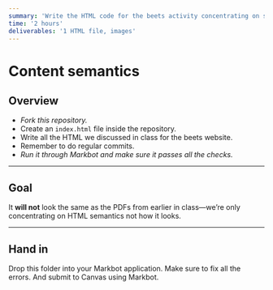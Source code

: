 ```yaml
---
summary: 'Write the HTML code for the beets activity concentrating on semantics only.'
time: '2 hours'
deliverables: '1 HTML file, images'
---
```


# Content semantics

## Overview

- *Fork this repository.*
- Create an `index.html` file inside the repository.
- Write all the HTML we discussed in class for the beets website.
- Remember to do regular commits.
- *Run it through Markbot and make sure it passes all the checks.*

---

## Goal

It **will not** look the same as the PDFs from earlier in class—we’re only concentrating on HTML semantics not how it looks.

---

## Hand in

Drop this folder into your Markbot application. Make sure to fix all the errors. And submit to Canvas using Markbot.
